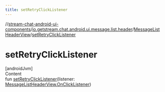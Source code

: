 ```yaml
---
title: setRetryClickListener
---
```

//[stream-chat-android-ui-components](../../../index.md)/[io.getstream.chat.android.ui.message.list.header](../index.md)/[MessageListHeaderView](index.md)/[setRetryClickListener](setRetryClickListener.md)



# setRetryClickListener  
[androidJvm]  
Content  
fun [setRetryClickListener](setRetryClickListener.md)(listener: [MessageListHeaderView.OnClickListener](OnClickListener/index.md))  



